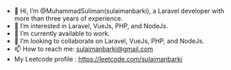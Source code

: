 - 👋 Hi, I’m @MuhammadSuliman(sulaimanbarki), a Laravel developer with more than three years of experience.
- 👀 I’m interested in Laravel, VueJs, PHP, and NodeJs.
- 🌱 I’m currently available to work.
- 💞️ I’m looking to collaborate on Laravel, VueJs, PHP, and NodeJs.
- 📫 How to reach me: sulaimanbarki@gmail.com
- My Leetcode profile : https://leetcode.com/sulaimanbarki

<!---
sulaimanbarki/sulaimanbarki is a ✨ special ✨ repository because its `README.md` (this file) appears on your GitHub profile.
You can click the Preview link to take a look at your changes.
--->
